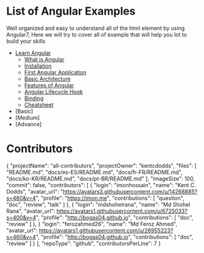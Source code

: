 # List of Angular Examples

Well organized and easy to understand all of the html element by using Angular7, Here we will try to cover all of example that will help you lot to build your skills

* [Learn Angular](https://github.com/mdshohelrana/examples-of-angular/wiki)
  * [What is Angular](https://github.com/mdshohelrana/examples-of-angular/wiki/angular)
  * [Installation](https://github.com/mdshohelrana/examples-of-angular/wiki/Installation)
  * [First Angular Application](https://github.com/mdshohelrana/examples-of-angular/wiki/First-Angular-Application)
  * [Basic Architecture](https://github.com/mdshohelrana/examples-of-angular/wiki/Basic-Architecture)
  * [Features of Angular](https://github.com/mdshohelrana/examples-of-angular/wiki/Features-of-Angular)
  * [Angular Lifecycle Hook](https://github.com/mdshohelrana/examples-of-angular/wiki/Angular-Lifecycle-Hook)
  * [Binding](https://github.com/mdshohelrana/examples-of-angular/wiki/Binding)
  * [Cheatsheet](https://github.com/mdshohelrana/examples-of-angular/wiki/Cheatsheet)
* [Basic]
* [Medium]
* [Advance]

# Contributors
<!-- * [Shohel Rana](https://github.com/mdshohelrana/)
* [Md. Feroz Ahmed](https://github.com/ferozahmed26)
* [Kazi Imon Hossain](https://github.com/imonhossain/) -->
{
  "projectName": "all-contributors",
  "projectOwner": "kentcdodds",
  "files": [
    "README.md",
    "docs/es-ES/README.md",
    "docs/fr-FR/README.md",
    "docs/ko-KR/README.md",
    "docs/pt-BR/README.md"
  ],
  "imageSize": 100,
  "commit": false,
  "contributors": [
    {
      "login": "imonhossain",
      "name": "Kent C. Dodds",
      "avatar_url": "https://avatars3.githubusercontent.com/u/14268885?s=460&v=4",
      "profile": "https://imon.me",
      "contributions": [
        "question",
        "doc",
        "review",
        "talk"
      ]
    },
    {
      "login": "mdshohelrana",
      "name": "Md Shohel Rana",
      "avatar_url": https://avatars1.githubusercontent.com/u/6725033?s=400&v=4",
      "profile": "http://bogas04.github.io",
      "contributions": [
        "doc",
        "review"
      ]
    },
    {
      "login": "ferozahmed26",
      "name": "Md Feroz Ahmed",
      "avatar_url": https://avatars1.githubusercontent.com/u/26955223?s=460&v=4",
      "profile": "http://bogas04.github.io",
      "contributions": [
        "doc",
        "review"
      ]
    }
  ],
  "repoType": "github",
  "contributorsPerLine": 7
}


